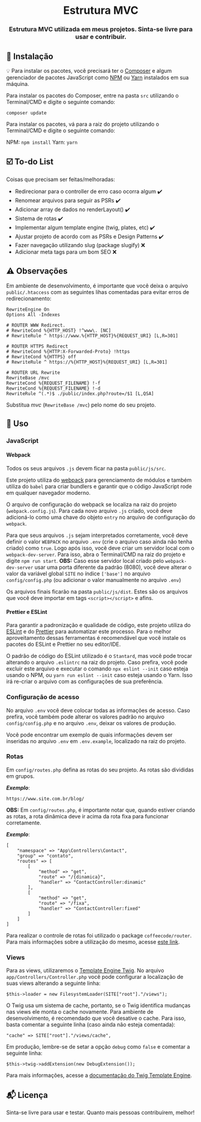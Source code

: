 
<h1 align="center">
  Estrutura MVC
</h1>

<h3 align="center">
  Estrutura MVC utilizada em meus projetos. Sinta-se livre para usar e contribuir.
</h3> 

## :rocket: Instalação

:bulb: Para instalar os pacotes, você precisará ter o [Composer](https://getcomposer.org/) e algum gerenciador de pacotes JavaScript como [NPM](https://www.npmjs.com/) ou [Yarn](https://yarnpkg.com/lang/en/) instalados em sua máquina.

Para instalar os pacotes do Composer, entre na pasta `src` utilizando o Terminal/CMD e digite o seguinte comando:

```
composer update
```

Para instalar os pacotes, vá para a raiz do projeto utilizando o Terminal/CMD e digite o seguinte comando:

NPM: `npm install`
Yarn: `yarn`

## :ballot_box_with_check: To-do List

Coisas que precisam ser feitas/melhoradas:
  - Redirecionar para o controller de erro caso ocorra algum :heavy_check_mark:
  - Renomear arquivos para seguir as PSRs :heavy_check_mark:
  - Adicionar array de dados no renderLayout() :heavy_check_mark:
  - Sistema de rotas :heavy_check_mark:
  - Implementar algum template engine (twig, plates, etc) :heavy_check_mark:
  - Ajustar projeto de acordo com as PSRs e Design Patterns :heavy_check_mark:
  - Fazer navegação utilizando slug (package slugify) :x:
  - Adicionar meta tags para um bom SEO :x:

## :warning: Observações

Em ambiente de desenvolvimento, é importante que você deixa o arquivo `public/.htaccess` com as seguintes lihas comentadas para evitar erros de redirecionamento:

```
RewriteEngine On
Options All -Indexes

# ROUTER WWW Redirect.
# RewriteCond %{HTTP_HOST} !^www\. [NC]
# RewriteRule ^ https://www.%{HTTP_HOST}%{REQUEST_URI} [L,R=301]

# ROUTER HTTPS Redirect
# RewriteCond %{HTTP:X-Forwarded-Proto} !https
# RewriteCond %{HTTPS} off
# RewriteRule ^ https://%{HTTP_HOST}%{REQUEST_URI} [L,R=301]

# ROUTER URL Rewrite
RewriteBase /mvc
RewriteCond %{REQUEST_FILENAME} !-f 
RewriteCond %{REQUEST_FILENAME} !-d
RewriteRule ^(.*)$ ./public/index.php?route=/$1 [L,QSA]
```

Substitua *mvc* (`RewriteBase /mvc`) pelo nome do seu projeto.

## :wrench: Uso

### JavaScript

#### Webpack

Todos os seus arquivos `.js` devem ficar na pasta `public/js/src`.

Este projeto utiliza do [webpack](https://webpack.js.org/) para gerenciamento de módulos e também utiliza do `babel` para criar bundlers e garantir que o código JavaScript rode em qualquer navegador moderno.

O arquivo de configuração do webpack se localiza na raiz do projeto (`webpack.config.js`). Para cada novo arquivo `.js` criado, você deve adicioná-lo como uma chave do objeto `entry` no arquivo de configuração do `webpack`.

Para que seus arquivos `.js` sejam interpretados corretamente, você deve definir o valor `WEBPACK` no arquivo `.env` (crie o arquivo caso ainda não tenha criado) como `true`. Logo após isso, você deve criar um servidor local com o `webpack-dev-server`. Para isso, abra o Terminal/CMD na raiz do projeto e digite `npm run start`.
**OBS:** Caso esse servidor local criado pelo `webpack-dev-server` usar uma porta diferente da padrão (8080), você deve alterar o valor da variável global `SITE` no índice `['base']` no arquivo `config/config.php` (ou adicionar o valor manualmente no arquivo `.env`)

Os arquivos finais ficarão na pasta `public/js/dist`. Estes são os arquivos que você deve importar em tags `<script></script>` e afins.

#### Prettier e ESLint

Para garantir a padronização e qualidade de código, este projeto utiliza do [ESLint](https://eslint.org/) e do [Prettier](https://prettier.io/) para automatizar este processo. Para o melhor aproveitamento dessas ferramentas é recomendável que você instale os pacotes do ESLint e Prettier no seu editor/IDE.

O padrão de código do ESLint utilizado é o `Stantard`, mas você pode trocar alterando o arquivo `.eslintrc` na raiz do projeto. Caso prefira, você pode excluir este arquivo e executar o comando `npx eslint --init` caso esteja usando o NPM, ou `yarn run eslint --init` caso esteja usando o Yarn. Isso irá re-criar o arquivo com as configurações de sua preferência.

### Configuração de acesso

No arquivo `.env` você deve colocar todas as informações de acesso. Caso prefira, você também pode alterar os valores padrão no arquivo `config/config.php` e no arquivo `.env`, deixar os valores de produção.

Você pode encontrar um exemplo de quais informações devem ser inseridas no arquivo `.env` em `.env.example`, localizado na raiz do projeto.

### Rotas

Em `config/routes.php` defina as rotas do seu projeto. As rotas são divididas em grupos.

_**Exemplo**_:

```
https://www.site.com.br/blog/
```

**OBS:** Em `config/routes.php`, é importante notar que, quando estiver criando as rotas, a rota dinâmica deve ir acima da rota fixa para funcionar corretamente.

_**Exemplo**_:

```
[
    "namespace" => "App\Controllers\Contact",
    "group" => "contato",
    "routes" => [
        [
            "method" => "get",
            "route" => "/{dinamica}",
            "handler" => "ContactController:dinamic"
        ],
        [
            "method" => "get",
            "route" => "/fixa",
            "handler" => "ContactController:fixed"
        ]
    ]
]
```

Para realizar o controle de rotas foi utilizado o package `coffeecode/router`. Para mais informações sobre a utilização do mesmo, acesse [este link](https://packagist.org/packages/coffeecode/router).

### Views

Para as views, utilizaremos o [Template Engine Twig](https://twig.symfony.com/). No arquivo `app/Controllers/Controller.php` você pode configurar a localização de suas views alterando a seguinte linha:

```
$this->loader = new FilesystemLoader(SITE["root"]."/views");
```

O Twig usa um sistema de cache, portanto, se o Twig identifica mudanças nas views ele monta o cache novamente. Para ambiente de desenvolvimento, é recomendado que você desative o cache. Para isso, basta comentar a seguinte linha (caso ainda não esteja comentada):

```
"cache" => SITE["root"]."/views/cache",
```

Em produção, lembre-se de setar a opção `debug` como `false` e comentar a seguinte linha:

```
$this->twig->addExtension(new DebugExtension());
```

Para mais informações, acesse a [documentação do Twig Template Engine](https://twig.symfony.com/doc/2.x/).

## :mailbox_with_mail: Licença

Sinta-se livre para usar e testar. Quanto mais pessoas contribuírem, melhor!
